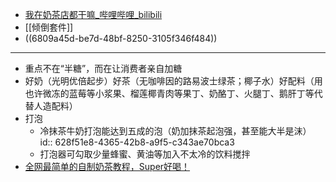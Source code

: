 - [我在奶茶店都干嘛_哔哩哔哩_bilibili](https://www.bilibili.com/video/BV1dgHGegEvS/)
- [[倾倒套件]]
- ((6809a45d-be7d-48bf-8250-3105f346f484))
- ---
- 重点不在“半糖”，而在让消费者亲自加糖
- 好奶（光明优倍起步）好茶（无咖啡因的路易波士绿茶；椰子水）好配料（用也许微冻的蓝莓等小浆果、榴莲椰青肉等果丁、奶酪丁、火腿丁、鹅肝丁等代替人造配料）
- 打泡
	- 冷抹茶牛奶打泡能达到五成的泡（奶加抹茶起泡强，甚至能大半是沫）
	  id:: 628f51e8-4365-42b8-a9f5-c343ae70bca3
	- 打泡器可勾取少量蜂蜜、黄油等加入不太冷的饮料搅拌
- [全网最简单的自制奶茶教程，Super好喝！](https://zhuanlan.zhihu.com/p/107465523)